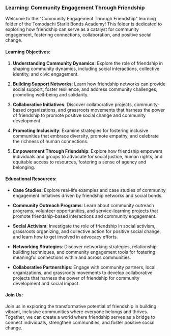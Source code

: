 ### Learning: Community Engagement Through Friendship

Welcome to the "Community Engagement Through Friendship" learning folder of the Tomodachi Starlit Bonds Academy! This folder is dedicated to exploring how friendship can serve as a catalyst for community engagement, fostering connections, collaboration, and positive social change.

#### Learning Objectives:

1. **Understanding Community Dynamics**: Explore the role of friendship in shaping community dynamics, including social interactions, collective identity, and civic engagement.
  
2. **Building Support Networks**: Learn how friendship networks can provide social support, foster resilience, and address community challenges, promoting well-being and solidarity.

3. **Collaborative Initiatives**: Discover collaborative projects, community-based organizations, and grassroots movements that harness the power of friendship to promote positive social change and community development.

4. **Promoting Inclusivity**: Examine strategies for fostering inclusive communities that embrace diversity, promote empathy, and celebrate the richness of human connections.

5. **Empowerment Through Friendship**: Explore how friendship empowers individuals and groups to advocate for social justice, human rights, and equitable access to resources, fostering a sense of agency and belonging.

#### Educational Resources:

- **Case Studies**: Explore real-life examples and case studies of community engagement initiatives driven by friendship networks and social bonds.

- **Community Outreach Programs**: Learn about community outreach programs, volunteer opportunities, and service-learning projects that promote friendship-based interactions and community engagement.

- **Social Activism**: Investigate the role of friendship in social activism, grassroots organizing, and collective action for positive social change, and learn how to get involved in advocacy efforts.

- **Networking Strategies**: Discover networking strategies, relationship-building techniques, and community engagement tools for fostering meaningful connections within and across communities.

- **Collaborative Partnerships**: Engage with community partners, local organizations, and grassroots movements to develop collaborative projects that harness the power of friendship for community development and social impact.

#### Join Us:

Join us in exploring the transformative potential of friendship in building vibrant, inclusive communities where everyone belongs and thrives. Together, we can create a world where friendship serves as a bridge to connect individuals, strengthen communities, and foster positive social change.
